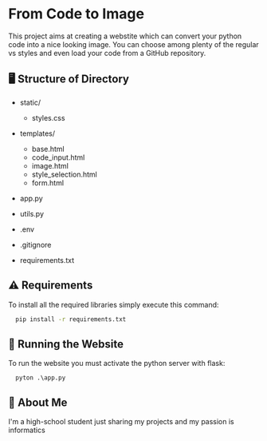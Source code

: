 
# From Code to Image

This project aims at creating a webstite which can convert your python code into a nice looking image. You can choose among plenty of the regular vs styles and even load your code from a GitHub repository. 




## 🖥️ Structure of Directory

- static/
    - styles.css

- templates/
    - base.html
    - code_input.html
    - image.html
    - style_selection.html
    - form.html
- app.py
- utils.py
- .env
- .gitignore
- requirements.txt


## ⚠️ Requirements
To install all the required libraries simply execute this command:

```bash
  pip install -r requirements.txt
```

## 🔋 Running the Website

To run the website you must activate the python server with flask:

```terminal
  pyton .\app.py
```


## 🚀 About Me
I'm a high-school student just sharing my projects and my passion is informatics
